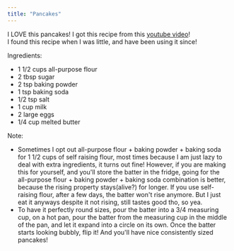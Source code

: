 ```yaml
---
title: "Pancakes"
---
```

I LOVE this pancakes! I got this recipe from this [youtube video](https://youtu.be/18Q2xVQoNfA)!   
I found this recipe when I was little, and have been using it since!  

Ingredients:
- 1 1/2 cups all-purpose flour
- 2 tbsp sugar
- 2 tsp baking powder
- 1 tsp baking soda
- 1/2 tsp salt
- 1 cup milk
- 2 large eggs
- 1/4 cup melted butter

Note:  
- Sometimes I opt out all-purpose flour + baking powder + baking soda for 1 1/2 cups of self raising flour, most times because I am just lazy to deal with extra ingredients, it turns out fine! However, if you are making this for yourself, and you'll store the batter in the fridge, going for the all-purpose flour + baking powder + baking soda combination is better, because the rising property stays(alive?) for longer. If you use self-raising flour, after a few days, the batter won't rise anymore. But I just eat it anyways despite it not rising, still tastes good tho, so yea.  
- To have it perfectly round sizes, pour the batter into a 3/4 measuring cup, on a hot pan, pour the batter from the measuring cup in the middle of the pan, and let it expand into a circle on its own. Once the batter starts looking bubbly, flip it! And you'll have nice consistently sized pancakes!  
